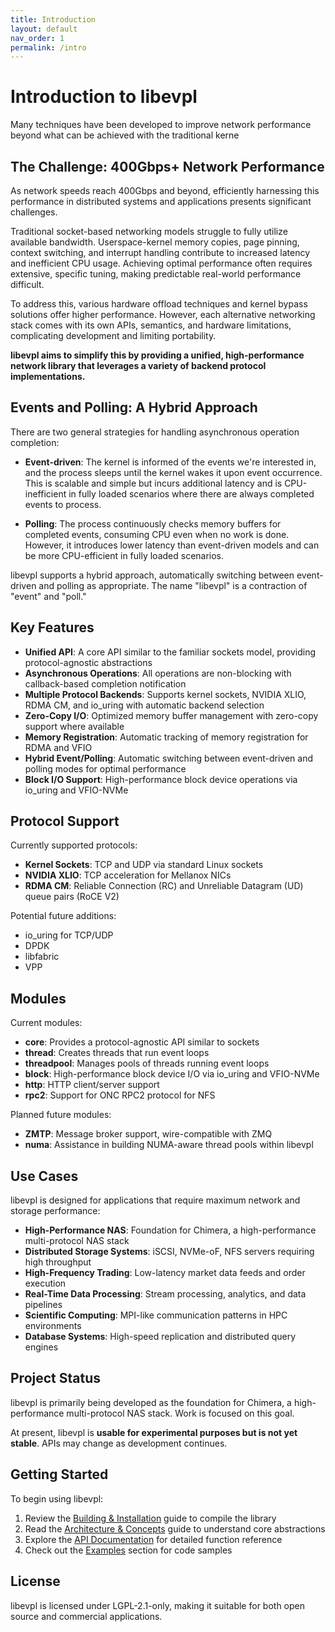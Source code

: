 ```yaml
---
title: Introduction
layout: default
nav_order: 1
permalink: /intro
---
```


# Introduction to libevpl

Many techniques have been developed to improve network performance beyond what can be achieved with the traditional kerne

## The Challenge: 400Gbps+ Network Performance

As network speeds reach 400Gbps and beyond, efficiently harnessing this performance in distributed systems and applications presents significant challenges.

Traditional socket-based networking models struggle to fully utilize available bandwidth. Userspace-kernel memory copies, page pinning, context switching, and interrupt handling contribute to increased latency and inefficient CPU usage. Achieving optimal performance often requires extensive, specific tuning, making predictable real-world performance difficult.

To address this, various hardware offload techniques and kernel bypass solutions offer higher performance. However, each alternative networking stack comes with its own APIs, semantics, and hardware limitations, complicating development and limiting portability.

**libevpl aims to simplify this by providing a unified, high-performance network library that leverages a variety of backend protocol implementations.**

## Events and Polling: A Hybrid Approach

There are two general strategies for handling asynchronous operation completion:

- **Event-driven**: The kernel is informed of the events we're interested in, and the process sleeps until the kernel wakes it upon event occurrence. This is scalable and simple but incurs additional latency and is CPU-inefficient in fully loaded scenarios where there are always completed events to process.

- **Polling**: The process continuously checks memory buffers for completed events, consuming CPU even when no work is done. However, it introduces lower latency than event-driven models and can be more CPU-efficient in fully loaded scenarios.

libevpl supports a hybrid approach, automatically switching between event-driven and polling as appropriate. The name "libevpl" is a contraction of "event" and "poll."

## Key Features

- **Unified API**: A core API similar to the familiar sockets model, providing protocol-agnostic abstractions
- **Asynchronous Operations**: All operations are non-blocking with callback-based completion notification
- **Multiple Protocol Backends**: Supports kernel sockets, NVIDIA XLIO, RDMA CM, and io_uring with automatic backend selection
- **Zero-Copy I/O**: Optimized memory buffer management with zero-copy support where available
- **Memory Registration**: Automatic tracking of memory registration for RDMA and VFIO
- **Hybrid Event/Polling**: Automatic switching between event-driven and polling modes for optimal performance
- **Block I/O Support**: High-performance block device operations via io_uring and VFIO-NVMe

## Protocol Support

Currently supported protocols:

- **Kernel Sockets**: TCP and UDP via standard Linux sockets
- **NVIDIA XLIO**: TCP acceleration for Mellanox NICs
- **RDMA CM**: Reliable Connection (RC) and Unreliable Datagram (UD) queue pairs (RoCE V2)

Potential future additions:

- io_uring for TCP/UDP
- DPDK
- libfabric
- VPP

## Modules

Current modules:

- **core**: Provides a protocol-agnostic API similar to sockets
- **thread**: Creates threads that run event loops
- **threadpool**: Manages pools of threads running event loops
- **block**: High-performance block device I/O via io_uring and VFIO-NVMe
- **http**: HTTP client/server support
- **rpc2**: Support for ONC RPC2 protocol for NFS

Planned future modules:

- **ZMTP**: Message broker support, wire-compatible with ZMQ
- **numa**: Assistance in building NUMA-aware thread pools within libevpl

## Use Cases

libevpl is designed for applications that require maximum network and storage performance:

- **High-Performance NAS**: Foundation for Chimera, a high-performance multi-protocol NAS stack
- **Distributed Storage Systems**: iSCSI, NVMe-oF, NFS servers requiring high throughput
- **High-Frequency Trading**: Low-latency market data feeds and order execution
- **Real-Time Data Processing**: Stream processing, analytics, and data pipelines
- **Scientific Computing**: MPI-like communication patterns in HPC environments
- **Database Systems**: High-speed replication and distributed query engines

## Project Status

libevpl is primarily being developed as the foundation for Chimera, a high-performance multi-protocol NAS stack. Work is focused on this goal.

At present, libevpl is **usable for experimental purposes but is not yet stable**. APIs may change as development continues.

## Getting Started

To begin using libevpl:

1. Review the [Building & Installation](/build) guide to compile the library
2. Read the [Architecture & Concepts](/architecture) guide to understand core abstractions
3. Explore the [API Documentation](/api) for detailed function reference
4. Check out the [Examples](/examples) section for code samples

## License

libevpl is licensed under LGPL-2.1-only, making it suitable for both open source and commercial applications.
